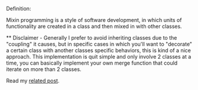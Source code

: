 
Definition:

Mixin programming is a style of software development, 
in which units of functionality are created in a class and then mixed in with other classes.

** Disclaimer - Generally I prefer to avoid inheriting classes due to the "coupling" it causes, but  in specific cases 
in which you'll want to "decorate" a certain class with another classes specific behaviors, this is kind of a nice approach. 
This implementation is quit simple and only involve 2 classes at a time, you can basically implement your own merge function that could iterate on more than 2 classes.

Read my [related post](https://itnext.io/exploring-the-mixin-pattern-by-code-1dbe5e3124eb).

